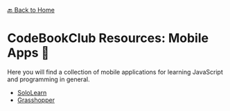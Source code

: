 [🔙 Back to Home](https://github.com/sneyderdev/codebookclub-resources)

# CodeBookClub Resources: Mobile Apps 📱
Here you will find a collection of mobile applications for learning JavaScript and programming in general.

- [SoloLearn](https://play.google.com/store/apps/details?id=com.sololearn&hl=en)
- [Grasshopper](https://play.google.com/store/apps/details?id=com.area120.grasshopper)
